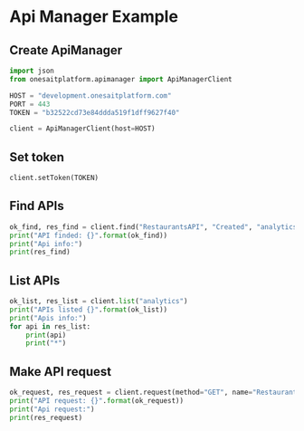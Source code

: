 # Api Manager Example
## Create ApiManager
```python
import json
from onesaitplatform.apimanager import ApiManagerClient
```

```python
HOST = "development.onesaitplatform.com"
PORT = 443
TOKEN = "b32522cd73e84ddda519f1dff9627f40"
```

```python
client = ApiManagerClient(host=HOST)
```

## Set token
```python
client.setToken(TOKEN)
```

## Find APIs
```python
ok_find, res_find = client.find("RestaurantsAPI", "Created", "analytics")
print("API finded: {}".format(ok_find))
print("Api info:")
print(res_find)
```

## List APIs
```python
ok_list, res_list = client.list("analytics")
print("APIs listed {}".format(ok_list))
print("Apis info:")
for api in res_list:
    print(api)
    print("*")
```

## Make API request
```python
ok_request, res_request = client.request(method="GET", name="RestaurantsAPI/", version=1, body=None)
print("API request: {}".format(ok_request))
print("Api request:")
print(res_request)
```
